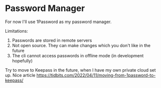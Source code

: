 # Password Manager

For now I'll use 1Password as my password manager.

Limitations:

1. Passwords are stored in remote servers
2. Not open source. They can make changes which you don't like in the future
3. The cli cannot access passwords in offline mode (in development hopefully)

Try to move to Keepass in the future, when I have my own private cloud set up.
Nice article <https://tidbits.com/2022/04/11/moving-from-1password-to-keepass/>
